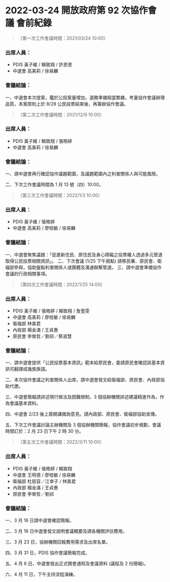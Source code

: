 # 2022-03-24 開放政府第 92 次協作會議 會前紀錄

> （第一次工作會議時間：2021/03/24 10:00）

### 出席人員：

- PDIS 黃子維 / 賴致翔 / 許恩恩
- 中選會 高美莉 / 徐易麟

### 會議結論：

一、中選會本次提案，鑑於公投案量增加，選務準備相當繁雜，考量協作會議辦理品質，本案原則上於 8/28 公民投票結束後，再籌辦協作會議。

> （第二次工作會議時間：2021/12/9 10:00）

### 出席人員：

- PDIS 黃子維 / 賴致翔 / 張皓婷
- 中選會 高美莉 / 徐易麟

### 會議結論：

一、請中選會再行確認協作議題範圍，及議題範圍內之利害關係人與可能風險。

二、下次工作會議時間為 1 月 13 號（四）10:00。

> （第三次工作會議時間：2022/1/3 10:00）
> 
### 出席人員：

- PDIS 黃子維 / 張皓婷
- 中選會 高美莉 / 廖桂敏 / 徐易麟

### 會議結論：

一、中選會聚焦議題：「促進新住民、原住民及身心障礙之投票權人透過多元管道取得公民投票相關資訊」。
二、下次會議 (1/25 下午兩點) 請移民署、原民會、衛福部參與，協助盤點利害關係人或團體及溝通聯繫管道。
三、請中選會準備協作會議的行政相關事項。

> （第四次工作會議時間：2022/1/25 14:00）
> 
### 出席人員：

- PDIS 黃子維 / 張皓婷 / 賴致翔 / 詹壹雯
- 中選會 高美莉 / 廖桂敏 / 徐易麟
- 衛福部 林美君
- 內政部 楊金滿 / 王貞惠
- 原民會 李榮哲／劉祁／蔡淑慧

### 會議結論：

一、請中選會提供「公民投票基本資訊」範本給原民會，委請原民會確認該基本資訊可翻譯成幾族族語。

二、本次協作會議之利害關係人出席，請中選會發文給衛福部、原民會、內政部協助代邀。

三、中選會簡報請詳述現行做法及困難限制，3 個協辦機關詳述建議精進作為，作為會議基本資料。

四、中選會 2/23 後上眾開講徵詢意見。請內政部、原民會、衛福部協助宣傳。

五、下次工作會議討論主辦機關及 3 個協辦機關簡報，協作會議初步規劃，會議時間訂於：2 月 23 日下午 2 時 30 分。

> （第五次工作會議時間：2022/3/11 10:00）

### 出席人員：

- PDIS 黃子維 / 張皓婷 / 賴致翔
- 中選會 王明德 / 廖桂敏 / 徐易麟
- 衛福部 杜慈容／江幸子 / 林美君
- 內政部 楊金滿 / 王貞惠
- 原民會 李榮哲／劉祁

### 會議結論：

一、3 月 16 日請中選會確認簡報。

二、3 月 16 日中選會發文說明會議概要及請各機關評估費用。

三、3 月 23 日，協辦機關回報費用需求及出席名單。

四、3 月 31 日，PDIS 協作會議簡報完成。

五、4 月 6 日，中選會發出正式開會通知及會議資料 (議程及 2 份簡報)。

六、4 月 11 日，下午主持流程演練。
